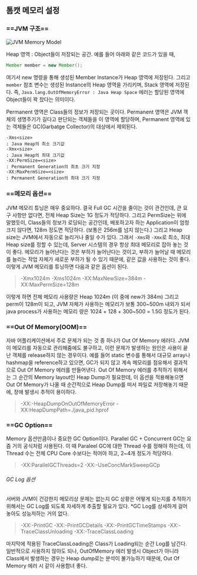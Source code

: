 ## 톰캣 메모리 설정

### ==JVM 구조==

![JVM Memory Model](http://cfile2.uf.tistory.com/image/276BA941552BBB1928C4DE)

Heap 영역 : Object들이 저장되는 공간.
예를 들어 아래와 같은 코드가 있을 때,
```java
Member member = new Member();
```
여기서 new 명령을 통해 생성된 Member Instance가 Heap 영역에 저장된다.
그리고 `member` 참조 변수는 생성된 Instance의 Heap 영역을 가리키며, Stack 영역에 저장된다.
즉, `Java.lang.OutOfMemoryError : Java Heap Space` 에러는 할당된 영역에 Object들이 꽉 찼다는 의미이다.

Permanent 영역은 Class들의 정보가 저장되는 곳이다.
Permanent 영역은 JVM 객체의 생명주기가 길다고 판단되는 객체들을 이 영역에 할당하며, Permanent 영역에 있는 객체들은 GC(Garbatge Collector)의 대상에서 제외된다.

```
-Xms<size>
: Java Heap의 최소 크기값
-Xmx<size>
: Java Heap의 최대 크기값
-XX:PermSize=<size>
: Permanent Generation의 최초 크기 지정
-XX:MaxPermSize=<size>
: Permanent Generation의 최대 크기 지정
```

### ==메모리 옵션==
JVM 메모리 튜닝은 매우 중요하다. 결국 Full GC 시간을 줄이는 것이 관건인데, 큰 요구 사항만 없다면, 전체 Heap Size는 1G 정도가 적당하다. 그리고 PermSize는 위에 말했듯이, Class들의 정보가 로딩되는 공간인데, 배포하고자 하는 Application이 엄청 크지 않다면, 128m 정도면 적당하다. (보통은 256m를 넘지 않는다.)
그리고 Heap size는 JVM에서 자동으로 늘리거나 줄일 수가 있다. 그래서 `-Xms`와 `-Xmx`로 최소, 최대 Heap size를 정할 수 있는데, Server 시스템의 경우 항상 최대 메모리로 잡아 놓는 것이 좋다.
메모리가 늘어난다는 것은 부하가 늘어난다는 것이고, 부하가 늘어날 때 메모리를 늘리는 작업 자체가 새로운 부하가 될 수 있기 때문에, 같은 값을 사용하는 것이 좋다.
이렇게 JVM 메모리를 튜닝하면 다음과 같은 옵션이 된다.
>-Xmx1024m -Xms1024m -XX:MaxNewSize=384m -XX:MaxPermSize=128m

이렇게 하면 전체 메모리 사용량은 Heap 1024m (이 중에 new가 384m) 그리고 perm이 128m이 되고, JVM 자체가 사용하는 메모리가 보통 300~500m 내외가 되서 java process가 사용하는 메모리 량은 1024 + 128 + 300~500 = 1.5G 정도가 된다.

### ==Out Of Memory(OOM)==
자바 어플리케이션에서 주로 문제가 되는 것 중 하나가 Out Of Memory 에러다. JVM이 메모리를 자동으로 관리해줌에도 불구하고, 이런 문제가 발생하는 원인은 사용이 끝난 객체를 release하지 않는 경우이다. 예를 들어 static 변수를 통해서 대규모 array나 hashmap을 reference하고 있으면, GC가 되지 않고 계속 메모리를 점유해서 결과적으로 Out Of Memory 에러를 만들어낸다.
Out Of Memory 에러를 추적하기 위해서는 그 순간의 Memory layout인 Heap Dump가 필요한데, 이 옵션을 적용해놓으면 Out Of Memory가 나올 때 순간적으로 Heap Dump를 떠서 파일로 저장해놓기 때문에, 장애 발생시 추적이 용이하다.
>-XX:-HeapDumpOnOutOfMemoryError -XX:HeapDumpPath=./java_pid<pid>.hprof

### ==GC Option==
Memory 옵션만큼이나 중요한 GC Option이다.
Parallel GC + Concurrent GC는 요즘 거의 공식처럼 사용된다.
이 때 Paraleel GC에 대한 Thread 수를 정해야 하는데, 이 Thread 수는 전체 CPU Core 수보다는 적어야 하고, 2~4개 정도가 적당하다.
>-XX:ParallelGCThreads=2 -XX:-UseConcMarkSweepGCp

###### GC Log 옵션
서버와 JVM이 건강한지 메모리상 문제는 없는지 GC 상황은 어떻게 되는지를 추적하기 위해서는 GC Log를 되도록 자세하게 추출할 필요가 있다.
*GC Log를 상세하게 걸어놓아도 성능저하는 거의 없다.
>-XX:-PrintGC -XX:-PrintGCDetails -XX:-PrintGCTimeStamps -XX:-TraceClassUnloading -XX:-TraceClassLoading

마지막에 적용된 TraceClassLoading은 Class가 Loading되는 순간 Log를 남긴다. 일반적으로 사용하지 않아도 되나, OutOfMemory 에러 발생시 Object가 아니라 Class에서 발생하는 경우는 Heap dump로는 분석이 불가능하기 때문에, Out Of Memory 에러 시 같이 사용함녀 좋다.
